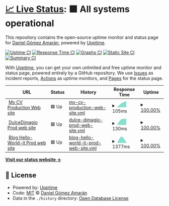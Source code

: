 # [📈 Live Status](https://danielitogomez.github.io/upptime): <!--live status--> **🟩 All systems operational**

This repository contains the open-source uptime monitor and status page for [Daniel Gómez Amarán](https://www.helloworld-it.com/), powered by [Upptime](https://github.com/upptime/upptime).

[![Uptime CI](https://github.com/danielitogomez/upptime/workflows/Uptime%20CI/badge.svg)](https://github.com/danielitogomez/upptime/actions?query=workflow%3A%22Uptime+CI%22)
[![Response Time CI](https://github.com/danielitogomez/upptime/workflows/Response%20Time%20CI/badge.svg)](https://github.com/danielitogomez/upptime/actions?query=workflow%3A%22Response+Time+CI%22)
[![Graphs CI](https://github.com/danielitogomez/upptime/workflows/Graphs%20CI/badge.svg)](https://github.com/danielitogomez/upptime/actions?query=workflow%3A%22Graphs+CI%22)
[![Static Site CI](https://github.com/danielitogomez/upptime/workflows/Static%20Site%20CI/badge.svg)](https://github.com/danielitogomez/upptime/actions?query=workflow%3A%22Static+Site+CI%22)
[![Summary CI](https://github.com/danielitogomez/upptime/workflows/Summary%20CI/badge.svg)](https://github.com/danielitogomez/upptime/actions?query=workflow%3A%22Summary+CI%22)

With [Upptime](https://upptime.js.org), you can get your own unlimited and free uptime monitor and status page, powered entirely by a GitHub repository. We use [Issues](https://github.com/danielitogomez/upptime/issues) as incident reports, [Actions](https://github.com/danielitogomez/upptime/actions) as uptime monitors, and [Pages](https://danielitogomez.github.io/upptime) for the status page.

<!--start: status pages-->
<!-- This summary is generated by Upptime (https://github.com/upptime/upptime) -->
<!-- Do not edit this manually, your changes will be overwritten -->
<!-- prettier-ignore -->
| URL | Status | History | Response Time | Uptime |
| --- | ------ | ------- | ------------- | ------ |
| <img alt="" src="https://favicons.githubusercontent.com/danielitogomez.github.io" height="13"> [My CV Production Web site](https://danielitogomez.github.io/my-cv/) | 🟩 Up | [my-cv-production-web-site.yml](https://github.com/danielitogomez/upptime/commits/HEAD/history/my-cv-production-web-site.yml) | <details><summary><img alt="Response time graph" src="./graphs/my-cv-production-web-site/response-time-week.png" height="20"> 105ms</summary><br><a href="https://danielitogomez.github.io/upptime/history/my-cv-production-web-site"><img alt="Response time 105" src="https://img.shields.io/endpoint?url=https%3A%2F%2Fraw.githubusercontent.com%2Fdanielitogomez%2Fupptime%2FHEAD%2Fapi%2Fmy-cv-production-web-site%2Fresponse-time.json"></a><br><a href="https://danielitogomez.github.io/upptime/history/my-cv-production-web-site"><img alt="24-hour response time 105" src="https://img.shields.io/endpoint?url=https%3A%2F%2Fraw.githubusercontent.com%2Fdanielitogomez%2Fupptime%2FHEAD%2Fapi%2Fmy-cv-production-web-site%2Fresponse-time-day.json"></a><br><a href="https://danielitogomez.github.io/upptime/history/my-cv-production-web-site"><img alt="7-day response time 105" src="https://img.shields.io/endpoint?url=https%3A%2F%2Fraw.githubusercontent.com%2Fdanielitogomez%2Fupptime%2FHEAD%2Fapi%2Fmy-cv-production-web-site%2Fresponse-time-week.json"></a><br><a href="https://danielitogomez.github.io/upptime/history/my-cv-production-web-site"><img alt="30-day response time 105" src="https://img.shields.io/endpoint?url=https%3A%2F%2Fraw.githubusercontent.com%2Fdanielitogomez%2Fupptime%2FHEAD%2Fapi%2Fmy-cv-production-web-site%2Fresponse-time-month.json"></a><br><a href="https://danielitogomez.github.io/upptime/history/my-cv-production-web-site"><img alt="1-year response time 105" src="https://img.shields.io/endpoint?url=https%3A%2F%2Fraw.githubusercontent.com%2Fdanielitogomez%2Fupptime%2FHEAD%2Fapi%2Fmy-cv-production-web-site%2Fresponse-time-year.json"></a></details> | <details><summary><a href="https://danielitogomez.github.io/upptime/history/my-cv-production-web-site">100.00%</a></summary><a href="https://danielitogomez.github.io/upptime/history/my-cv-production-web-site"><img alt="All-time uptime 100.00%" src="https://img.shields.io/endpoint?url=https%3A%2F%2Fraw.githubusercontent.com%2Fdanielitogomez%2Fupptime%2FHEAD%2Fapi%2Fmy-cv-production-web-site%2Fuptime.json"></a><br><a href="https://danielitogomez.github.io/upptime/history/my-cv-production-web-site"><img alt="24-hour uptime 100.00%" src="https://img.shields.io/endpoint?url=https%3A%2F%2Fraw.githubusercontent.com%2Fdanielitogomez%2Fupptime%2FHEAD%2Fapi%2Fmy-cv-production-web-site%2Fuptime-day.json"></a><br><a href="https://danielitogomez.github.io/upptime/history/my-cv-production-web-site"><img alt="7-day uptime 100.00%" src="https://img.shields.io/endpoint?url=https%3A%2F%2Fraw.githubusercontent.com%2Fdanielitogomez%2Fupptime%2FHEAD%2Fapi%2Fmy-cv-production-web-site%2Fuptime-week.json"></a><br><a href="https://danielitogomez.github.io/upptime/history/my-cv-production-web-site"><img alt="30-day uptime 100.00%" src="https://img.shields.io/endpoint?url=https%3A%2F%2Fraw.githubusercontent.com%2Fdanielitogomez%2Fupptime%2FHEAD%2Fapi%2Fmy-cv-production-web-site%2Fuptime-month.json"></a><br><a href="https://danielitogomez.github.io/upptime/history/my-cv-production-web-site"><img alt="1-year uptime 100.00%" src="https://img.shields.io/endpoint?url=https%3A%2F%2Fraw.githubusercontent.com%2Fdanielitogomez%2Fupptime%2FHEAD%2Fapi%2Fmy-cv-production-web-site%2Fuptime-year.json"></a></details>
| <img alt="" src="https://favicons.githubusercontent.com/dulcedimagio.com" height="13"> [DulceDimagio Prod web site](https://dulcedimagio.com/) | 🟩 Up | [dulce-dimagio-prod-web-site.yml](https://github.com/danielitogomez/upptime/commits/HEAD/history/dulce-dimagio-prod-web-site.yml) | <details><summary><img alt="Response time graph" src="./graphs/dulce-dimagio-prod-web-site/response-time-week.png" height="20"> 130ms</summary><br><a href="https://danielitogomez.github.io/upptime/history/dulce-dimagio-prod-web-site"><img alt="Response time 130" src="https://img.shields.io/endpoint?url=https%3A%2F%2Fraw.githubusercontent.com%2Fdanielitogomez%2Fupptime%2FHEAD%2Fapi%2Fdulce-dimagio-prod-web-site%2Fresponse-time.json"></a><br><a href="https://danielitogomez.github.io/upptime/history/dulce-dimagio-prod-web-site"><img alt="24-hour response time 130" src="https://img.shields.io/endpoint?url=https%3A%2F%2Fraw.githubusercontent.com%2Fdanielitogomez%2Fupptime%2FHEAD%2Fapi%2Fdulce-dimagio-prod-web-site%2Fresponse-time-day.json"></a><br><a href="https://danielitogomez.github.io/upptime/history/dulce-dimagio-prod-web-site"><img alt="7-day response time 130" src="https://img.shields.io/endpoint?url=https%3A%2F%2Fraw.githubusercontent.com%2Fdanielitogomez%2Fupptime%2FHEAD%2Fapi%2Fdulce-dimagio-prod-web-site%2Fresponse-time-week.json"></a><br><a href="https://danielitogomez.github.io/upptime/history/dulce-dimagio-prod-web-site"><img alt="30-day response time 130" src="https://img.shields.io/endpoint?url=https%3A%2F%2Fraw.githubusercontent.com%2Fdanielitogomez%2Fupptime%2FHEAD%2Fapi%2Fdulce-dimagio-prod-web-site%2Fresponse-time-month.json"></a><br><a href="https://danielitogomez.github.io/upptime/history/dulce-dimagio-prod-web-site"><img alt="1-year response time 130" src="https://img.shields.io/endpoint?url=https%3A%2F%2Fraw.githubusercontent.com%2Fdanielitogomez%2Fupptime%2FHEAD%2Fapi%2Fdulce-dimagio-prod-web-site%2Fresponse-time-year.json"></a></details> | <details><summary><a href="https://danielitogomez.github.io/upptime/history/dulce-dimagio-prod-web-site">100.00%</a></summary><a href="https://danielitogomez.github.io/upptime/history/dulce-dimagio-prod-web-site"><img alt="All-time uptime 100.00%" src="https://img.shields.io/endpoint?url=https%3A%2F%2Fraw.githubusercontent.com%2Fdanielitogomez%2Fupptime%2FHEAD%2Fapi%2Fdulce-dimagio-prod-web-site%2Fuptime.json"></a><br><a href="https://danielitogomez.github.io/upptime/history/dulce-dimagio-prod-web-site"><img alt="24-hour uptime 100.00%" src="https://img.shields.io/endpoint?url=https%3A%2F%2Fraw.githubusercontent.com%2Fdanielitogomez%2Fupptime%2FHEAD%2Fapi%2Fdulce-dimagio-prod-web-site%2Fuptime-day.json"></a><br><a href="https://danielitogomez.github.io/upptime/history/dulce-dimagio-prod-web-site"><img alt="7-day uptime 100.00%" src="https://img.shields.io/endpoint?url=https%3A%2F%2Fraw.githubusercontent.com%2Fdanielitogomez%2Fupptime%2FHEAD%2Fapi%2Fdulce-dimagio-prod-web-site%2Fuptime-week.json"></a><br><a href="https://danielitogomez.github.io/upptime/history/dulce-dimagio-prod-web-site"><img alt="30-day uptime 100.00%" src="https://img.shields.io/endpoint?url=https%3A%2F%2Fraw.githubusercontent.com%2Fdanielitogomez%2Fupptime%2FHEAD%2Fapi%2Fdulce-dimagio-prod-web-site%2Fuptime-month.json"></a><br><a href="https://danielitogomez.github.io/upptime/history/dulce-dimagio-prod-web-site"><img alt="1-year uptime 100.00%" src="https://img.shields.io/endpoint?url=https%3A%2F%2Fraw.githubusercontent.com%2Fdanielitogomez%2Fupptime%2FHEAD%2Fapi%2Fdulce-dimagio-prod-web-site%2Fuptime-year.json"></a></details>
| <img alt="" src="https://favicons.githubusercontent.com/www.helloworld-it.com" height="13"> [Blog Hello-World-it Prod web site](https://www.helloworld-it.com/) | 🟩 Up | [blog-hello-world-it-prod-web-site.yml](https://github.com/danielitogomez/upptime/commits/HEAD/history/blog-hello-world-it-prod-web-site.yml) | <details><summary><img alt="Response time graph" src="./graphs/blog-hello-world-it-prod-web-site/response-time-week.png" height="20"> 1377ms</summary><br><a href="https://danielitogomez.github.io/upptime/history/blog-hello-world-it-prod-web-site"><img alt="Response time 1377" src="https://img.shields.io/endpoint?url=https%3A%2F%2Fraw.githubusercontent.com%2Fdanielitogomez%2Fupptime%2FHEAD%2Fapi%2Fblog-hello-world-it-prod-web-site%2Fresponse-time.json"></a><br><a href="https://danielitogomez.github.io/upptime/history/blog-hello-world-it-prod-web-site"><img alt="24-hour response time 1377" src="https://img.shields.io/endpoint?url=https%3A%2F%2Fraw.githubusercontent.com%2Fdanielitogomez%2Fupptime%2FHEAD%2Fapi%2Fblog-hello-world-it-prod-web-site%2Fresponse-time-day.json"></a><br><a href="https://danielitogomez.github.io/upptime/history/blog-hello-world-it-prod-web-site"><img alt="7-day response time 1377" src="https://img.shields.io/endpoint?url=https%3A%2F%2Fraw.githubusercontent.com%2Fdanielitogomez%2Fupptime%2FHEAD%2Fapi%2Fblog-hello-world-it-prod-web-site%2Fresponse-time-week.json"></a><br><a href="https://danielitogomez.github.io/upptime/history/blog-hello-world-it-prod-web-site"><img alt="30-day response time 1377" src="https://img.shields.io/endpoint?url=https%3A%2F%2Fraw.githubusercontent.com%2Fdanielitogomez%2Fupptime%2FHEAD%2Fapi%2Fblog-hello-world-it-prod-web-site%2Fresponse-time-month.json"></a><br><a href="https://danielitogomez.github.io/upptime/history/blog-hello-world-it-prod-web-site"><img alt="1-year response time 1377" src="https://img.shields.io/endpoint?url=https%3A%2F%2Fraw.githubusercontent.com%2Fdanielitogomez%2Fupptime%2FHEAD%2Fapi%2Fblog-hello-world-it-prod-web-site%2Fresponse-time-year.json"></a></details> | <details><summary><a href="https://danielitogomez.github.io/upptime/history/blog-hello-world-it-prod-web-site">100.00%</a></summary><a href="https://danielitogomez.github.io/upptime/history/blog-hello-world-it-prod-web-site"><img alt="All-time uptime 100.00%" src="https://img.shields.io/endpoint?url=https%3A%2F%2Fraw.githubusercontent.com%2Fdanielitogomez%2Fupptime%2FHEAD%2Fapi%2Fblog-hello-world-it-prod-web-site%2Fuptime.json"></a><br><a href="https://danielitogomez.github.io/upptime/history/blog-hello-world-it-prod-web-site"><img alt="24-hour uptime 100.00%" src="https://img.shields.io/endpoint?url=https%3A%2F%2Fraw.githubusercontent.com%2Fdanielitogomez%2Fupptime%2FHEAD%2Fapi%2Fblog-hello-world-it-prod-web-site%2Fuptime-day.json"></a><br><a href="https://danielitogomez.github.io/upptime/history/blog-hello-world-it-prod-web-site"><img alt="7-day uptime 100.00%" src="https://img.shields.io/endpoint?url=https%3A%2F%2Fraw.githubusercontent.com%2Fdanielitogomez%2Fupptime%2FHEAD%2Fapi%2Fblog-hello-world-it-prod-web-site%2Fuptime-week.json"></a><br><a href="https://danielitogomez.github.io/upptime/history/blog-hello-world-it-prod-web-site"><img alt="30-day uptime 100.00%" src="https://img.shields.io/endpoint?url=https%3A%2F%2Fraw.githubusercontent.com%2Fdanielitogomez%2Fupptime%2FHEAD%2Fapi%2Fblog-hello-world-it-prod-web-site%2Fuptime-month.json"></a><br><a href="https://danielitogomez.github.io/upptime/history/blog-hello-world-it-prod-web-site"><img alt="1-year uptime 100.00%" src="https://img.shields.io/endpoint?url=https%3A%2F%2Fraw.githubusercontent.com%2Fdanielitogomez%2Fupptime%2FHEAD%2Fapi%2Fblog-hello-world-it-prod-web-site%2Fuptime-year.json"></a></details>

<!--end: status pages-->

[**Visit our status website →**](https://danielitogomez.github.io/upptime)

## 📄 License

- Powered by: [Upptime](https://github.com/upptime/upptime)
- Code: [MIT](./LICENSE) © [Daniel Gómez Amarán](https://www.helloworld-it.com/)
- Data in the `./history` directory: [Open Database License](https://opendatacommons.org/licenses/odbl/1-0/)
